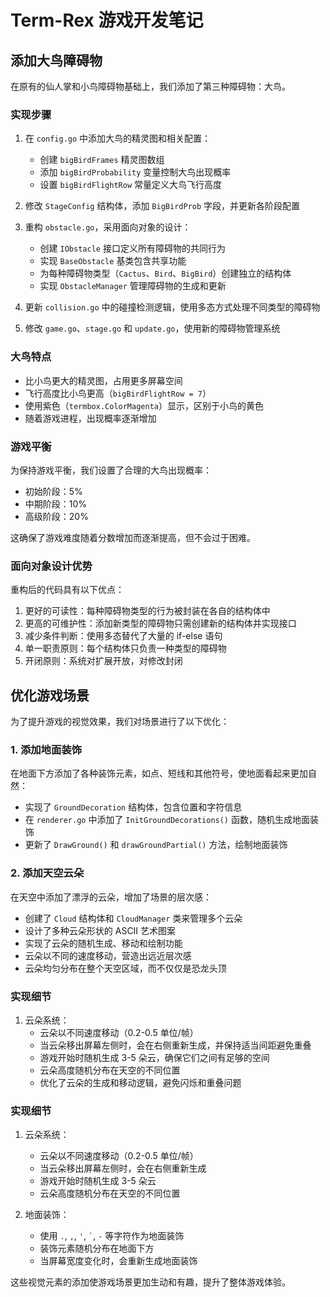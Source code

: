 # Term-Rex 游戏开发笔记

## 添加大鸟障碍物

在原有的仙人掌和小鸟障碍物基础上，我们添加了第三种障碍物：大鸟。

### 实现步骤

1. 在 `config.go` 中添加大鸟的精灵图和相关配置：
   - 创建 `bigBirdFrames` 精灵图数组
   - 添加 `bigBirdProbability` 变量控制大鸟出现概率
   - 设置 `bigBirdFlightRow` 常量定义大鸟飞行高度

2. 修改 `StageConfig` 结构体，添加 `BigBirdProb` 字段，并更新各阶段配置

3. 重构 `obstacle.go`，采用面向对象的设计：
   - 创建 `IObstacle` 接口定义所有障碍物的共同行为
   - 实现 `BaseObstacle` 基类包含共享功能
   - 为每种障碍物类型（`Cactus`、`Bird`、`BigBird`）创建独立的结构体
   - 实现 `ObstacleManager` 管理障碍物的生成和更新

4. 更新 `collision.go` 中的碰撞检测逻辑，使用多态方式处理不同类型的障碍物

5. 修改 `game.go`、`stage.go` 和 `update.go`，使用新的障碍物管理系统

### 大鸟特点

- 比小鸟更大的精灵图，占用更多屏幕空间
- 飞行高度比小鸟更高（`bigBirdFlightRow = 7`）
- 使用紫色（`termbox.ColorMagenta`）显示，区别于小鸟的黄色
- 随着游戏进程，出现概率逐渐增加

### 游戏平衡

为保持游戏平衡，我们设置了合理的大鸟出现概率：
- 初始阶段：5%
- 中期阶段：10%
- 高级阶段：20%

这确保了游戏难度随着分数增加而逐渐提高，但不会过于困难。

### 面向对象设计优势

重构后的代码具有以下优点：
1. 更好的可读性：每种障碍物类型的行为被封装在各自的结构体中
2. 更高的可维护性：添加新类型的障碍物只需创建新的结构体并实现接口
3. 减少条件判断：使用多态替代了大量的 if-else 语句
4. 单一职责原则：每个结构体只负责一种类型的障碍物
5. 开闭原则：系统对扩展开放，对修改封闭

## 优化游戏场景

为了提升游戏的视觉效果，我们对场景进行了以下优化：

### 1. 添加地面装饰

在地面下方添加了各种装饰元素，如点、短线和其他符号，使地面看起来更加自然：

- 实现了 `GroundDecoration` 结构体，包含位置和字符信息
- 在 `renderer.go` 中添加了 `InitGroundDecorations()` 函数，随机生成地面装饰
- 更新了 `DrawGround()` 和 `drawGroundPartial()` 方法，绘制地面装饰

### 2. 添加天空云朵

在天空中添加了漂浮的云朵，增加了场景的层次感：

- 创建了 `Cloud` 结构体和 `CloudManager` 类来管理多个云朵
- 设计了多种云朵形状的 ASCII 艺术图案
- 实现了云朵的随机生成、移动和绘制功能
- 云朵以不同的速度移动，营造出远近层次感
- 云朵均匀分布在整个天空区域，而不仅仅是恐龙头顶

### 实现细节

1. 云朵系统：
   - 云朵以不同速度移动（0.2-0.5 单位/帧）
   - 当云朵移出屏幕左侧时，会在右侧重新生成，并保持适当间距避免重叠
   - 游戏开始时随机生成 3-5 朵云，确保它们之间有足够的空间
   - 云朵高度随机分布在天空的不同位置
   - 优化了云朵的生成和移动逻辑，避免闪烁和重叠问题

### 实现细节

1. 云朵系统：
   - 云朵以不同速度移动（0.2-0.5 单位/帧）
   - 当云朵移出屏幕左侧时，会在右侧重新生成
   - 游戏开始时随机生成 3-5 朵云
   - 云朵高度随机分布在天空的不同位置

2. 地面装饰：
   - 使用 `.`, `,`, `'`, `` ` ``, `-` 等字符作为地面装饰
   - 装饰元素随机分布在地面下方
   - 当屏幕宽度变化时，会重新生成地面装饰

这些视觉元素的添加使游戏场景更加生动和有趣，提升了整体游戏体验。

